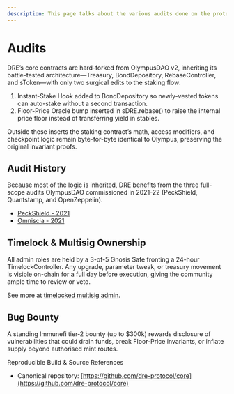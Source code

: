 ```yaml
---
description: This page talks about the various audits done on the protocol
---
```


# Audits

DRE’s core contracts are hard-forked from OlympusDAO v2, inheriting its battle-tested architecture—Treasury, BondDepository, RebaseController, and sToken—with only two surgical edits to the staking flow:

1. Instant-Stake Hook added to BondDepository so newly-vested tokens can auto-stake without a second transaction.
2. Floor-Price Oracle bump inserted in sDRE.rebase() to raise the internal price floor instead of transferring yield in stables.

Outside these inserts the staking contract’s math, access modifiers, and checkpoint logic remain byte-for-byte identical to Olympus, preserving the original invariant proofs.

## Audit History

Because most of the logic is inherited, DRE benefits from the three full-scope audits OlympusDAO commissioned in 2021-22 (PeckShield, Quantstamp, and OpenZeppelin). &#x20;

* [PeckShield - 2021](https://github.com/peckshield/publications/blob/master/audit_reports/PeckShield-Audit-Report-OlympusDAO-v1.0.pdf)
* [Omniscia - 2021](https://omniscia.io/reports/olympus-dao-protocol-v2/)

## Timelock & Multisig Ownership

All admin roles are held by a 3-of-5 Gnosis Safe fronting a 24-hour TimelockController.  Any upgrade, parameter tweak, or treasury movement is visible on-chain for a full day before execution, giving the community ample time to review or veto.

See more at [timelocked multisig admin](timelocked-multisig-admin.md).

## Bug Bounty

A standing Immunefi tier-2 bounty (up to $300k) rewards disclosure of vulnerabilities that could drain funds, break Floor-Price invariants, or inflate supply beyond authorised mint routes.

Reproducible Build & Source References

* Canonical repository: [https://github.com/dre-protocol/core](https://github.com/dre-protocol/core)
